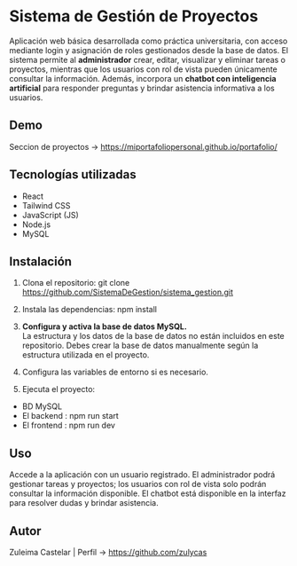 # Sistema de Gestión de Proyectos

Aplicación web básica desarrollada como práctica universitaria, con acceso mediante login y asignación de roles gestionados desde la base de datos. El sistema permite al **administrador** crear, editar, visualizar y eliminar tareas o proyectos, mientras que los usuarios con rol de vista pueden únicamente consultar la información. Además, incorpora un **chatbot con inteligencia artificial** para responder preguntas y brindar asistencia informativa a los usuarios.

## Demo
Seccion de proyectos -> https://miportafoliopersonal.github.io/portafolio/

## Tecnologías utilizadas

- React
- Tailwind CSS
- JavaScript (JS)
- Node.js
- MySQL

## Instalación

1. Clona el repositorio:
git clone https://github.com/SistemaDeGestion/sistema_gestion.git

2. Instala las dependencias:
npm install

3. **Configura y activa la base de datos MySQL.**  
La estructura y los datos de la base de datos no están incluidos en este repositorio. Debes crear la base de datos manualmente según la estructura utilizada en el proyecto.

4. Configura las variables de entorno si es necesario.

5. Ejecuta el proyecto:
  - BD MySQL
  - El backend : npm run start
  - El frontend : npm run dev

## Uso

Accede a la aplicación con un usuario registrado. El administrador podrá gestionar tareas y proyectos; los usuarios con rol de vista solo podrán consultar la información disponible. El chatbot está disponible en la interfaz para resolver dudas y brindar asistencia.

## Autor

Zuleima Castelar | Perfil -> https://github.com/zulycas


